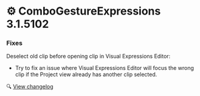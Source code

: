 ﻿# ⚙️ ComboGestureExpressions 3.1.5102

### Fixes

Deselect old clip before opening clip in Visual Expressions Editor:
- Try to fix an issue where Visual Expressions Editor will focus the wrong clip if the Project view already has another clip selected.

🔍 [View changelog](/docs/changelogs/combo-gesture-expressions#315102-beta)